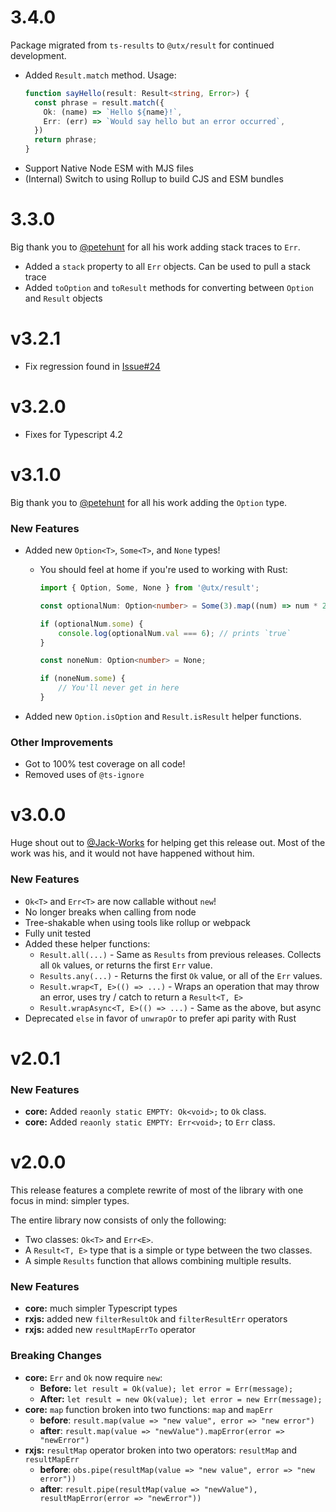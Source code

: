 # 3.4.0
Package migrated from `ts-results` to `@utx/result` for continued development.

- Added `Result.match` method. Usage:
  ```typescript
  function sayHello(result: Result<string, Error>) {
    const phrase = result.match({
      Ok: (name) => `Hello ${name}!`,
      Err: (err) => `Would say hello but an error occurred`,
    })
    return phrase;
  }
  ```
- Support Native Node ESM with MJS files
- (Internal) Switch to using Rollup to build CJS and ESM bundles

# 3.3.0
Big thank you to [@petehunt](https://github.com/petehunt) for all his work adding stack traces to `Err`.

-   Added a `stack` property to all `Err` objects.  Can be used to pull a stack trace
-   Added `toOption` and `toResult` methods for converting between `Option` and `Result` objects

# v3.2.1

-   Fix regression found in [Issue#24](https://github.com/vultix/ts-results/issues/24)

# v3.2.0

-   Fixes for Typescript 4.2

# v3.1.0

Big thank you to [@petehunt](https://github.com/petehunt) for all his work adding the `Option` type.

### New Features

-   Added new `Option<T>`, `Some<T>`, and `None` types!

    -   You should feel at home if you're used to working with Rust:

        ```typescript
        import { Option, Some, None } from '@utx/result';

        const optionalNum: Option<number> = Some(3).map((num) => num * 2);

        if (optionalNum.some) {
            console.log(optionalNum.val === 6); // prints `true`
        }

        const noneNum: Option<number> = None;

        if (noneNum.some) {
            // You'll never get in here
        }
        ```

-   Added new `Option.isOption` and `Result.isResult` helper functions.

### Other Improvements

-   Got to 100% test coverage on all code!
-   Removed uses of `@ts-ignore`

# v3.0.0

Huge shout out to [@Jack-Works](https://github.com/Jack-Works) for helping get this release out. Most of the work was
his, and it would not have happened without him.

### New Features

-   `Ok<T>` and `Err<T>` are now callable without `new`!
-   No longer breaks when calling from node
-   Tree-shakable when using tools like rollup or webpack
-   Fully unit tested
-   Added these helper functions:
    -   `Result.all(...)` - Same as `Results` from previous releases. Collects all `Ok` values, or returns the first `Err`
        value.
    -   `Results.any(...)` - Returns the first `Ok` value, or all of the `Err` values.
    -   `Result.wrap<T, E>(() => ...)` - Wraps an operation that may throw an error, uses try / catch to return
        a `Result<T, E>`
    -   `Result.wrapAsync<T, E>(() => ...)` - Same as the above, but async
-   Deprecated `else` in favor of `unwrapOr` to prefer api parity with Rust

# v2.0.1

### New Features

-   **core:** Added `reaonly static EMPTY: Ok<void>;` to `Ok` class.
-   **core:** Added `reaonly static EMPTY: Err<void>;` to `Err` class.

# v2.0.0

This release features a complete rewrite of most of the library with one focus in mind: simpler types.

The entire library now consists of only the following:

-   Two classes: `Ok<T>` and `Err<E>`.
-   A `Result<T, E>` type that is a simple or type between the two classes.
-   A simple `Results` function that allows combining multiple results.

### New Features

-   **core:** much simpler Typescript types
-   **rxjs:** added new `filterResultOk` and `filterResultErr` operators
-   **rxjs:** added new `resultMapErrTo` operator

### Breaking Changes

-   **core:** `Err` and `Ok` now require `new`:
    -   **Before:** `let result = Ok(value); let error = Err(message);`
    -   **After:** `let result = new Ok(value); let error = new Err(message);`
-   **core:** `map` function broken into two functions: `map` and `mapErr`
    -   **before**: `result.map(value => "new value", error => "new error")`
    -   **after**: `result.map(value => "newValue").mapError(error => "newError")`
-   **rxjs:** `resultMap` operator broken into two operators: `resultMap` and `resultMapErr`
    -   **before**: `obs.pipe(resultMap(value => "new value", error => "new error"))`
    -   **after**: `result.pipe(resultMap(value => "newValue"), resultMapError(error => "newError"))`
